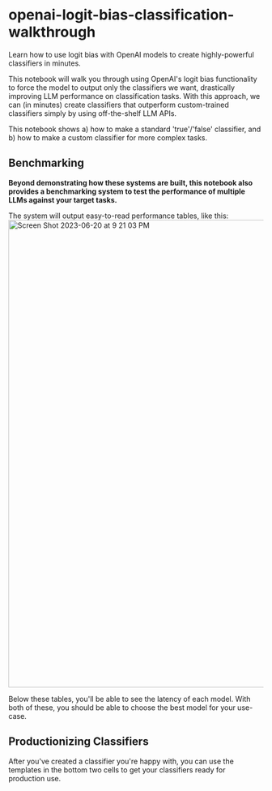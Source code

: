 # openai-logit-bias-classification-walkthrough
Learn how to use logit bias with OpenAI models to create highly-powerful classifiers in minutes.

This notebook will walk you through using OpenAI's logit bias functionality to force the model to output only the classifiers we want, drastically improving LLM performance on classification tasks. With this approach, we can (in minutes) create classifiers that outperform custom-trained classifiers simply by using off-the-shelf LLM APIs.

This notebook shows a) how to make a standard 'true'/'false' classifier, and b) how to make a custom classifier for more complex tasks.

## Benchmarking
**Beyond demonstrating how these systems are built, this notebook also provides a benchmarking system to test the performance of multiple LLMs against your target tasks.**

The system will output easy-to-read performance tables, like this:
<img width="923" alt="Screen Shot 2023-06-20 at 9 21 03 PM" src="https://github.com/mshumer/openai-logit-bias-classification-walkthrough/assets/41550495/64eed7d5-8389-47bc-a844-41f6571de469">

Below these tables, you'll be able to see the latency of each model. With both of these, you should be able to choose the best model for your use-case.

## Productionizing Classifiers
After you've created a classifier you're happy with, you can use the templates in the bottom two cells to get your classifiers ready for production use.
